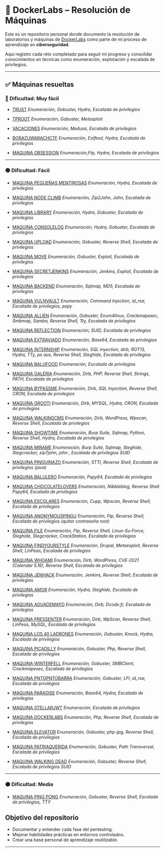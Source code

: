 
# 🐋 DockerLabs – Resolución de Máquinas

Este es un repositorio personal donde documento la resolución de laboratorios y máquinas de [DockerLabs](https://dockerlabs.es/) como parte de mi proceso de aprendizaje en **ciberseguridad**.  

Aquí registro cada reto completado para seguir mi progreso y consolidar conocimientos en técnicas como enumeración, explotación y escalada de privilegios.

---

## ✅ Máquinas resueltas

### 🔵 Dificultad: Muy fácil
- [TRUST](/MAQUINA_TRUST.pdf) 
  _Enumeración, Gobuster, Hydra, Escalada de privilegios_
  
- [TPROOT](/MAQUINA_TPROOT.pdf)
  _Enumeración, Gobuster, Metasploit_ 

- [VACACIONES](/MAQUINA_VACACIONES.pdf)
  _Enumeración, Medusa, Escalada de privilegios_

- [BORAZUWARACHCTF](/MAQUINA_BORAZUWARACHCTF.pdf)
  _Enumeración, Exiftool, Hydra, Escalada de privilegios_

- [MAQUINA OBSESSION](/MAQUINA_OBSESSION.pdf)
  _Enumeración,Ftp, Hydra, Escalada de privilegios_ 
---
### 🟢 Dificultad: Fácil

- [MAQUINA PEQUEÑAS MENTIROSAS](/MAQUINA_PEQUENAS_MENTIROSAS.pdf)
  _Enumeración, Hydra, Escalada de privilegios_ 

- [MAQUINA NODE CLIMB](/MAQUINA_NODECLIMB.pdf)
  _Enumeración, Zip2John, John, Escalada de privilegios_

- [MAQUINA LIBRARY](/MAQUINA_LIBRARY.pdf)
  _Enumeración, Hydra, Gobuster, Escalada de privilegios_
  
- [MAQUINA CONSOLELOG](/MAQUINA_CONSOLELOG.pdf)
  _Enumeración, Hydra, Gobuster, Escalada de privilegios_

- [MAQUINA UPLOAD](/MAQUINA_UPLOAD.pdf)
  _Enumeración, Gobuster, Reverse Shell, Escalada de privilegios_

- [MAQUINA MOVE](/MAQUINA_MOVE.pdf)
  _Enumeración, Gobuster, Exploit, Escalada de privilegios_
  
- [MAQUINA SECRETJENKINS](/MAQUINA_SECRETJENKINS.pdf)
  _Enumeración, Jenkins, Exploit, Escalada de privilegios_

- [MAQUINA BACKEND](/MAQUINA_BACKEND.pdf)
  _Enumeración, Sqlmap, MD5, Escalada de privilegios_

- [MAQUINA VULNVAULT](/MAQUINA_VULNVAULT.pdf)
  _Enumeración, Command Injection, id_rsa, Escalada de privilegios, pspy_

- [MAQUINA ALLIEN](/MAQUINA_ALLIEN.pdf)
  _Enumeración, Gobuster, Enum4linux, Crackmapexec, Smbmap, Samba, Reverse Shell, Tty, Escalada de privilegios_

- [MAQUINA REFLECTION](/MAQUINA_REFLECTION.pdf)
  _Enumeración, SUID, Escalada de privilegios_
  
- [MAQUINA EXTRAVIADO](/MAQUINA_EXTRAVIADO.pdf)
  _Enumeración, Base64, Escalada de privilegios_

- [MAQUINA INTERNSHIP](/MAQUINA_INTERNSHIP.pdf)
  _Enumeración, SQL inyection, dirb, ROT13, Hydra, TTy, ps aux, Reverse Shell, Steghide, Escalada de privilegios_

- [MAQUINA BALUFOOD](/MAQUINA_BALUFOOD.pdf)
  _Enumeración, Escalada de privilegios_

- [MAQUINA GALERIA](/MAQUINA_GALERIA.pdf)
  _Enumeración, Dirb, PHP, Reverse Shell, Strings, PATH, Escalada de privilegios_

- [MAQUINA BYPASSME](/MAQUINA_BYPASSME.pdf)
  _Enumeración, Dirb, SQL Inyection, Reverse Shell, CRON, Escalada de privilegios_

- [MAQUINA GROOTI](/MAQUINA_GROOTI.pdf)
  _Enumeración, Dirb, MYSQL, Hydra,  CRON, Escalada de privilegios_
  
- [MAQUINA WALKINGCMS](/MAQUINA_WALKINGCMS.pdf)
  _Enumeración, Dirb, WordPress, Wpscan, Reverse Shell, Escalada de privilegios_

- [MAQUINA SHOWTIME](/MAQUINA_SHOWTIME.pdf)
  _Enumeración, Burp Suite, Sqlmap, Python, Reverse Shell, Hydra, Escalada de privilegios_

- [MAQUINA MIRAME](/MAQUINA_MIRAME.pdf)
  _Enumeración, Burp Suite, Sqlmap, Steghide, Stegcracker, zip7john, john , Escalada de privilegios SUID_

- [MAQUINA PINGUINAZO](/MAQUINA_PINGUINAZO.pdf)
  _Enumeración, STTI, Reverse Shell, Escalada de privilegios (java)_

- [MAQUINA BALULERO](/MAQUINA_BALULERO.pdf)
  _Enumeración, Pspy64, Escalada de privilegios_

- [MAQUINA CHOCOLATELOVERS](/MAQUINA_CHOCOLATELOVERS.pdf)
  _Enumeración, Nibbleblog, Reverse Shell Pspy64, Escalada de privilegios_

- [MAQUINA ESCOLARES](/MAQUINA_ESCOLARES.pdf)
  _Enumeración, Cupp, Wpscan, Reverse Shell, Escalada de privilegios_

- [MAQUINA ANONYMOUSPINGU](/MAQUINA_ANONYMOUSPINGU.pdf)
  _Enumeración, Ftp, Reverse Shell, Escalada de privilegios (quitar contraseña root)_

- [MAQUINA FILE](/MAQUINA_FILE.pdf)
  _Enumeración, Ftp, Reverse Shell, Linux-Su-Force, Steghide, Stegcracker, CrackStation,  Escalada de privilegios_

- [MAQUINA FINDYOURSTYLE](/MAQUINA_FINDYOURSTYLE.pdf)
  _Enumeración, Drupal, Metaesploit, Reverse Shell, LinPeas, Escalada de privilegios_

- [MAQUINA WHOAMI](/MAQUINA_WHOAMI.pdf)
  _Enumeración, Dirb, WordPress, CVE-2021 (Calendar 5.16), Reverse Shell, Escalada de privilegios_

- [MAQUINA JENHACK](/MAQUINA_JENHACK.pdf)
  _Enumeración, Jenkins, Reverse Shell, Escalada de privilegios_

- [MAQUINA AMOR](/MAQUINA_AMOR.pdf)
  _Enumeración, Hydra, Steghide, Escalada de privilegios_

- [MAQUINA AGUADEMAYO](/MAQUINA_AGUADEMAYO.pdf)
  _Enumeración, Dirb, Dcode.fr, Escalada de privilegios_

- [MAQUINA PRESSENTER](/MAQUINA_PRESSENTER.pdf)
  _Enumeración, Dirb, WpScan, Reverse Shell, LinPeas, MySQL, Escalada de privilegios_

- [MAQUINA LOS 40 LADRONES](/MAQUINA_LOS40LADRONES.pdf)
  _Enumeración, Gobuster, Knock, Hydra, Escalada de privilegios_

- [MAQUINA PICADILLY](/MAQUINA_PICADILLY.pdf)
  _Enumeración, Gobuster, Php, Reverse Shell, Escalada de privilegios_

- [MAQUINA WINTERFELL](/MAQUINA_WINTERFELL.pdf)
  _Enumeración, Gobuster, SMBClient, Crackmapexec, Escalada de privilegios_

- [MAQUINA PNTOPNTOBARRA](/MAQUINA_PNTOPNTOBARRA.pdf)
  _Enumeración, Gobuster, LFI, id_rsa, Escalada de privilegios_

- [MAQUINA PARADISE](/MAQUINA_PARADISE.pdf)
  _Enumeración, Base64, Hydra, Escalada de privilegios_

- [MAQUINA STELLARJWT](/MAQUINA_STELLARJWT.pdf)
  _Enumeración, Escalada de privilegios_

- [MAQUINA DOCKERLABS](/MAQUINA_DOCKERLABS.pdf)
  _Enumeración, Php, Reverse Shell, Escalada de privilegios_

- [MAQUINA ELEVATOR](/MAQUINA_ELEVATOR.pdf)
  _Enumeración, Gobuster, php-jpg,  Reverse Shell, Escalada de privilegios_

- [MAQUINA PATRIAQUERIDA](/MAQUINA_PATRIAQUERIDA.pdf)
  _Enumeración, Gobuster, Path Transversal, Escalada de privilegios_

- [MAQUINA WALKING DEAD](/MAQUINA_WALKING_DEAD.pdf)
  _Enumeración, Gobuster, Reverse Shell, Escalada de privilegios SUID_

---

### 🟠 Dificultad: Media

- [MAQUINA PING PONG](/MAQUINA_PING_PONG.pdf)
  _Enumeración, Gobuster, Reverse Shell, Escalada de privilegios, TTY_

##  Objetivo del repositorio

- Documentar y entender cada fase del pentesting.
- Mejorar habilidades prácticas en entornos controlados.
- Crear una base personal de aprendizaje reutilizable.

---

